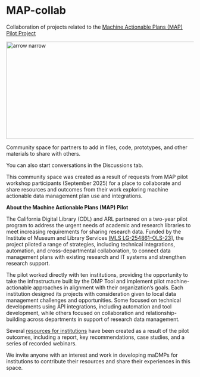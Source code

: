 # MAP-collab
Collaboration of projects related to the [Machine Actionable Plans (MAP) Pilot Project](https://bit.ly/mappilot)

<img width="2056" height="261" alt="arrow narrow" src="https://github.com/user-attachments/assets/97a719bb-f1a1-414a-a593-0e4584a55d95" />

Community space for partners to add in files, code, prototypes, and other materials to share with others.

You can also start conversations in the Discussions tab.

This community space was created as a result of requests from MAP pilot workshop participants (September 2025) for a place to collaborate and share resources and outcomes from their work exploring machine actionable data management plan use and integrations.

<strong>About the Machine Actionable Plans (MAP) Pilot</strong>

The California Digital Library (CDL) and ARL partnered on a two-year pilot program to address the urgent needs of academic and research libraries to meet increasing requirements for sharing research data. Funded by the Institute of Museum and Library Services [IMLS LG-254861-OLS-23](https://www.imls.gov/grants/awarded/lg-254861-ols-23)], the project piloted a range of strategies, including technical integrations, automation, and cross-departmental collaboration, to connect data management plans with existing research and IT systems and strengthen research support. 

The pilot worked directly with ten institutions, providing the opportunity to take the infrastructure built by the DMP Tool and implement pilot machine-actionable approaches in alignment with their organization’s goals. Each institution designed its projects with consideration given to local data management challenges and opportunities. Some focused on technical developments using API integrations, including automation and tool development, while others focused on collaboration and relationship-building across departments in support of research data management. 

Several [resources for institutions](https://bit.ly/mappilot) have been created as a result of the pilot outcomes, including a report, key recommendations, case studies, and a series of recorded webinars.

We invite anyone with an interest and work in developing maDMPs for institutions to contribute their resources and share their experiences in this space.
